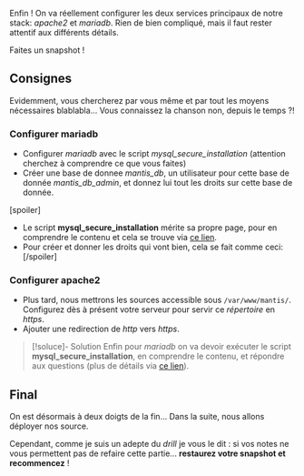 Enfin ! On va réellement configurer les deux services principaux de notre stack: _apache2_ et _mariadb_. Rien de bien compliqué, mais il faut rester attentif aux différents détails.

<div class="astuce">Faites un snapshot !</div>

## Consignes
Evidemment, vous chercherez par vous même et par tout les moyens nécessaires blablabla... Vous connaissez la chanson non, depuis le temps ?!
### Configurer mariadb
 - Configurer _mariadb_ avec le script _mysql_secure_installation_ (attention cherchez à comprendre ce que vous faites)
 - Créer une base de donnee _mantis_db_, un utilisateur pour cette base de donnée _mantis_db_admin_, et donnez lui tout les droits sur cette base de donnée.

[spoiler]
 - Le script **mysql_secure_installation** mérite sa propre page, pour en comprendre le contenu et cela se trouve via [ce lien](App.01%20mysql_secure_installation.md).
 - Pour créer et donner les droits qui vont bien, cela se fait comme ceci: 
[/spoiler]

### Configurer apache2
 - Plus tard, nous mettrons les sources accessible sous `/var/www/mantis/`. Configurez dès à présent votre serveur pour servir ce _répertoire_ en _https_.
 - Ajouter une redirection de _http_ vers _https_.
 

> [!soluce]- Solution
> Enfin pour _mariadb_ on va devoir exécuter le script **mysql_secure_installation**, en comprendre le contenu, et répondre aux questions (plus de détails via [ce lien](App.01%20mysql_secure_installation.md)).

## Final
On est désormais à deux doigts de la fin… Dans la suite, nous allons déployer nos source.

Cependant, comme je suis un adepte du _drill_ je vous le dit : si vos notes ne vous permettent pas de refaire cette partie… **restaurez votre snapshot et recommencez** !